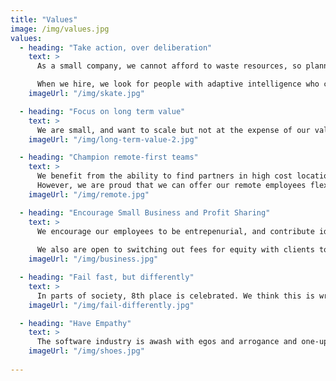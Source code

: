 ```yaml
---
title: "Values"
image: /img/values.jpg
values:
  - heading: "Take action, over deliberation"
    text: >
      As a small company, we cannot afford to waste resources, so planning is important. However, we think the experience of doing usually informs strategy the best. We advise clients similarly, perfect is the enemy of the good, get something live and iterate. 

      When we hire, we look for people with adaptive intelligence who can deliver. When we build products we use processes to maximize release cadence and flow. 
    imageUrl: "/img/skate.jpg"

  - heading: "Focus on long term value"
    text: >
      We are small, and want to scale but not at the expense of our values or the health of our brand. We are selective about which clients we partner with. We only work with clients that can convince us they are creating long-term value in the world, that is net-positive. This also drives our approach to delivery and our marketing. We prefer long term parnterhips and sharing value to build brand awareness, over selling.       
    imageUrl: "/img/long-term-value-2.jpg"

  - heading: "Champion remote-first teams"
    text: >  
      We benefit from the ability to find partners in high cost locations, and build teams in lower cost locations for delivery and it can be a point of moral contention.
      However, we are proud that we can offer our remote employees flexible long term remote work on interesting projects. We champion and encourage them to deliver and to lead, and we offer incentives for them to become our partners.
    imageUrl: "/img/remote.jpg"

  - heading: "Encourage Small Business and Profit Sharing"
    text: >
      We encourage our employees to be entrepenurial, and contribute ideas to forward our business. We offer some capital and support for ideas, a leadership position and equity for them to run with the idea. We re-distribute 15% of profits to our remote employees in bonuses.
      
      We also are open to switching out fees for equity with clients to help them get to market with their ideas for greatly reduced tech costs.
    imageUrl: "/img/business.jpg"

  - heading: "Fail fast, but differently"
    text: >
      In parts of society, 8th place is celebrated. We think this is wrong, failure hurts us. That said blame, is worse than useless. We record our failures and share them. The record of them and the dialog around them, helps us to avoid repeating them. 
    imageUrl: "/img/fail-differently.jpg"

  - heading: "Have Empathy"
    text: >
      The software industry is awash with egos and arrogance and one-up-man-ship which we think gets in the way of team performance. We recognise individual contributions, but we actively defend our culture through hiring and reminding each other to be compassionate and forviging and respectful. We demand the same from our clients. 
    imageUrl: "/img/shoes.jpg"
 
---
```

